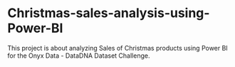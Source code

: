 # Christmas-sales-analysis-using-Power-BI
This project is about analyzing Sales of Christmas products using Power BI for the Onyx Data - DataDNA Dataset Challenge.
